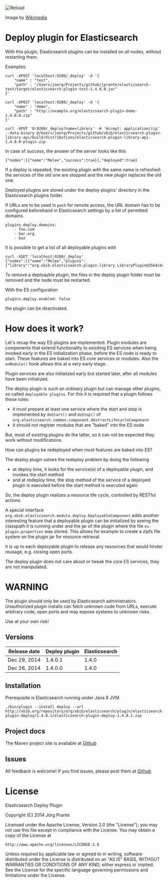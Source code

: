 ![Reload](https://github.com/jprante/elasticsearch-plugin-deploy/raw/master/src/site/resources/Reload_icon.svg.png)

Image by [Wikimedia](http://commons.wikimedia.org/wiki/File:Reload_icon.svg)

# Deploy plugin for Elasticsearch

With this plugin, Elasticsearch plugins can be installed on all nodes, without restarting them.

Examples:

    curl -XPOST 'localhost:9200/_deploy' -d '{
        "name" : "test",
        "path" : "/Users/joerg/Projects/github/jprante/elasticsearch-test/target/elasticsearch-plugin-test-1.4.0.0.jar"
    }'

    curl -XPOST 'localhost:9200/_deploy' -d '{
        "name" : "demo",
        "path" : "http://example.org/elasticsearch-plugin-demo-1.4.0.0.zip"
    }'

    curl -XPUT '0:9200/_deploy?name=library' -H 'Accept: application/zip' --data-binary @/Users/joerg/Projects/github/xbib/elasticsearch-plugin-library-api/build/distributions/elasticsearch-plugin-library-api-1.4.0.0-plugin.zip

In case of success, the answer of the server looks like this

    {"nodes":[{"name":"Melee","success":true}],"deployed":true}

If a deploy is repeated, the existing plugin with the same name is refreshed: the
services of the old one are stopped and the new plugin replaces the old one.

Deployed plugins are stored under the deploy plugins' directory in the Elasticsearch plugins folder.

If URLs are to be used in `path` for remote access, the URL domain has to be configured beforehand
in Elasticsearch settings by a list of permitted domains.

    plugins.deploy.domains:
        - foo.com
        - bar.org
        - baz

It is possible to get a list of all deployable plugins with

    curl -XGET 'localhost:9200/_deploy'
    {"nodes":[{"name":"Melee","plugins":{"library":"org.xbib.elasticsearch.plugin.library.LibraryPlugin@3564cbc2"}}],"deployed":true}

To remove a deploayble plugin, the files in the deploy plugin folder must be removed and the node must be restarted.

With the ES configuration

    plugins.deploy.enabled: false

the plugin can be deactivated.

# How does it work?

Let's recap the way ES plugins are implemented. Plugin modules are components that extend functionality to exisiting ES services when being
invoked early in the ES initialization phase, before the ES node is ready to start. These features are
baked into ES core services or modules. Also the `onModule()` hook allows this at a very early stage.

Plugin services are also initialized early but started later, after all modules have been initialized.

The deploy plugin is such an ordinary plugin but can manage other plugins, so called `deployable plugins`.
For this it is required that a plugin follows these rules:

- it must prepare at least one service where the start and stop is implemented by `doStart()` and `doStop()` of `org.elasticsearch.common.component.AbstractLifecycleComponent`
- it should not register modules that are "baked" into the ES node

But, most of existing plugins do the latter, so it can not be expected they work without modifications.

How can plugins be redeployed when most features are baked into ES?

The deploy plugin solves the redeploy problem by doing the following

- at deploy time, it looks for the service(s) of a deployable plugin, and invokes the start method
- and at redeploy time, the stop method of the service of a deployed plugin is executed before the start method is executed again

So, the deploy plugin realizes a resource life cycle, controlled by RESTful actions.

A special interface `org.xbib.elasticsearch.module.deploy.DeployableComponent`
adds another interesting feature that a deployable plugin can be initialized by seeing the classpath it is running under
and the jar of the plugin where the file `es-plugin.properties` was stored. This allows for example
to create a zipfs file system on the plugin jar for resource retrieval.

It is up to each deployable plugin to release any resources that would hinder reusage, e.g.
closing open ports.

The deploy plugin does not care about or tweak the core ES services, they are not manipulated.

# WARNING

The plugin should only be used by Elasticsearch administrators. Unauthorized plugin installs can fetch unknown
code from URLs, execute arbitrary code, open ports and may expose systems to unknown risks.

Use at your own risk!

## Versions

| Release date | Deploy plugin  | Elasticsearch |
| -------------| ---------------| --------------|
| Dec 29, 2014 | 1.4.0.1        | 1.4.0         |
| Dec 26, 2014 | 1.4.0.0        | 1.4.0         |

## Installation

Prerequisite is Elasticsearch running under Java 8 JVM.

    ./bin/plugin --install deploy --url http://xbib.org/repository/org/xbib/elasticsearch/plugin/elasticsearch-plugin-deploy/1.4.0.1/elasticsearch-plugin-deploy-1.4.0.1.zip

## Project docs

The Maven project site is available at [Github](http://jprante.github.io/elasticsearch-plugin-deploy)

## Issues

All feedback is welcome! If you find issues, please post them at
[Github](https://github.com/jprante/elasticsearch-plugin-deploy/issues)

# License

Elasticsearch Deploy Plugin

Copyright (C) 2014 Jörg Prante

Licensed under the Apache License, Version 2.0 (the "License");
you may not use this file except in compliance with the License.
You may obtain a copy of the License at

    http://www.apache.org/licenses/LICENSE-2.0

Unless required by applicable law or agreed to in writing, software
distributed under the License is distributed on an "AS IS" BASIS,
WITHOUT WARRANTIES OR CONDITIONS OF ANY KIND, either express or implied.
See the License for the specific language governing permissions and
limitations under the License.

